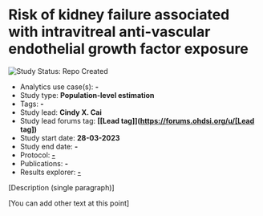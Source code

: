 Risk of kidney failure associated with intravitreal anti-vascular endothelial growth factor exposure
=============

<img src="https://img.shields.io/badge/Study%20Status-Repo%20Created-lightgray.svg" alt="Study Status: Repo Created">

- Analytics use case(s): **-**
- Study type: **Population-level estimation**
- Tags: **-**
- Study lead: **Cindy X. Cai**
- Study lead forums tag: **[[Lead tag]](https://forums.ohdsi.org/u/[Lead tag])**
- Study start date: **28-03-2023**
- Study end date: **-**
- Protocol: **[-](https://ohdsi-studies.github.io/AntiVegfKidneyFailure/Protocol.html)**
- Publications: **-**
- Results explorer: **[-](https://data.ohdsi.org/AntiVegfKidneyFailure/)**

[Description (single paragraph)]

[You can add other text at this point]
